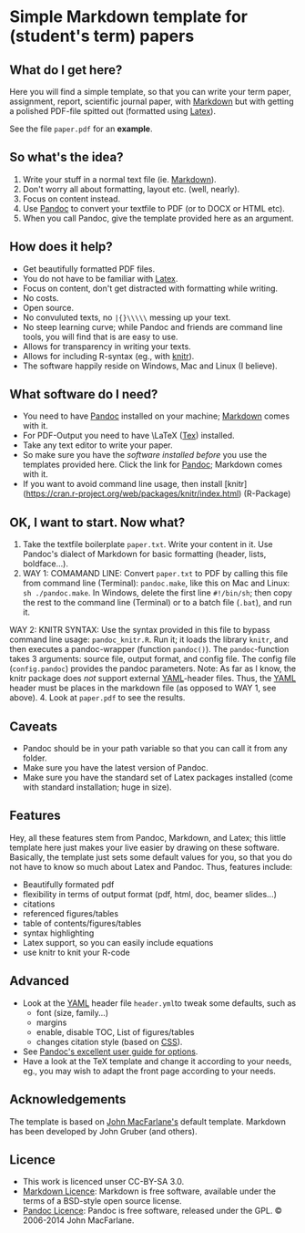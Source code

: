 # Simple Markdown template for (student's term) papers



## What do I get here?
Here you will find a simple template, so that you can write your term paper, assignment, report, scientific journal paper, with [Markdown](https://daringfireball.net/projects/markdown/) but with getting a polished PDF-file spitted out (formatted using [Latex](https://www.latex-project.org)).

See the file `paper.pdf` for an **example**.


## So what's the idea?
1. Write your stuff in a normal text file (ie. [Markdown](https://daringfireball.net/projects/markdown/)).
2. Don't worry all about formatting, layout etc. (well, nearly).
3. Focus on content instead.
3. Use [Pandoc](http://pandoc.org) to convert your textfile to PDF (or to DOCX or HTML etc).
4. When you call Pandoc, give the template provided here as an argument.


## How does it help?
- Get beautifully formatted PDF files.
- You do not have to be familiar with [Latex](https://www.latex-project.org).
- Focus on content, don't get distracted with formatting while writing.
- No costs.
- Open source.
- No convuluted texts, no `|{}\\\\\` messing up your text.
- No steep learning curve; while Pandoc and friends are command line tools, you will find that is are easy to use.
- Allows for transparency in writing your texts.
- Allows for including R-syntax (eg., with [knitr](https://github.com/yihui/knitr)).
- The software happily reside on Windows, Mac and Linux (I believe).


## What software do I need?
- You need to have [Pandoc](http://pandoc.org) installed on your machine; [Markdown](https://daringfireball.net/projects/markdown/) comes with it.
- For PDF-Output you need to have \LaTeX ([Tex](https://www.latex-project.org)) installed.
- Take any text editor to write your paper.
- So make sure you have the *software installed before* you use the templates provided here. Click the link for [Pandoc](http://pandoc.org); Markdown comes with it.
- If you want to avoid command line usage, then install [knitr] (https://cran.r-project.org/web/packages/knitr/index.html) (R-Package)


## OK, I want to start. Now what?
1. Take the textfile boilerplate `paper.txt`. Write your content in it. Use Pandoc's dialect of Markdown for basic formatting (header, lists, boldface...).
3. WAY 1: COMAMAND LINE: Convert `paper.txt` to PDF by calling this file from command line (Terminal): `pandoc.make`, like this on Mac and Linux: `sh ./pandoc.make`. In Windows, delete the first line `#!/bin/sh`; then copy the rest to the command line (Terminal) or to a batch file (`.bat`), and run it.

  WAY 2: KNITR SYNTAX: Use the syntax provided in this file to bypass command line usage: `pandoc_knitr.R`. Run it; it loads the library `knitr`, and then executes a pandoc-wrapper (function `pandoc()`). The `pandoc`-function takes 3 arguments: source file, output format, and config file. The config file (`config.pandoc`) provides the pandoc parameters. Note: As far as I know, the knitr package does *not* support external [YAML](https://en.wikipedia.org/wiki/YAML)-header files. Thus, the [YAML](https://en.wikipedia.org/wiki/YAML) header must be places in the markdown file (as opposed to WAY 1, see above). 
4. Look at `paper.pdf` to see the results.


## Caveats
- Pandoc should be in your path variable so that you can call it from any folder.
- Make sure you have the latest version of Pandoc.
- Make sure you have the standard set of Latex packages installed (come with standard installation; huge in size).


## Features
Hey, all these features stem from Pandoc, Markdown, and Latex; this little template here just makes your live easier by drawing on these software. Basically, the template just sets some default values for you, so that you do not have to know so much about Latex and Pandoc. Thus, features include:

- Beautifully formated pdf
- flexibility in terms of output format (pdf, html, doc, beamer slides...)
- citations
- referenced figures/tables
- table of contents/figures/tables
- syntax highlighting
- Latex support, so you can easily include equations
- use knitr to knit your R-code


## Advanced
- Look at the [YAML](https://en.wikipedia.org/wiki/YAML) header file `header.yml`to tweak some defaults, such as
	- font (size, family...)
	- margins
	- enable, disable TOC, List of figures/tables
	- changes citation style (based on [CSS](https://en.wikipedia.org/wiki/Cascading_Style_Sheets)).
- See [Pandoc's excellent user guide for options](http://pandoc.org/README.html).
- Have a look at the TeX template and change it according to your needs, eg., you may wish to adapt the front page according to your needs.
	
	
	
## Acknowledgements
The template is based on [John MacFarlane's](http://johnmacfarlane.net) default template. Markdown has been developed by John Gruber (and others).


## Licence
- This work is licenced unser CC-BY-SA 3.0. 
- [Markdown Licence](https://daringfireball.net/projects/markdown/license): Markdown is free software, available under the terms of a BSD-style open source license.
- [Pandoc Licence](http://pandoc.org/index.html): Pandoc is free software, released under the GPL. © 2006-2014 John MacFarlane.


